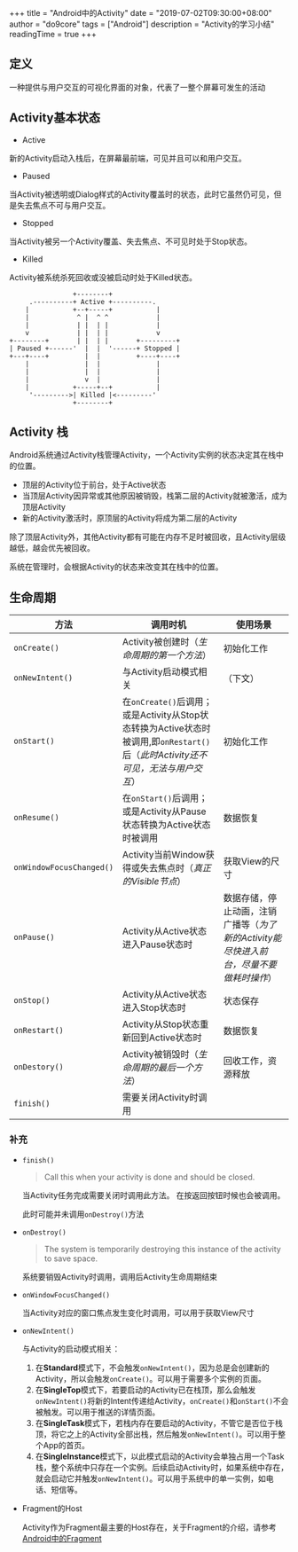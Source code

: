+++
title = "Android中的Activity"
date = "2019-07-02T09:30:00+08:00"
author = "do9core"
tags = ["Android"]
description = "Activity的学习小结"
readingTime = true
+++

## 定义

一种提供与用户交互的可视化界面的对象，代表了一整个屏幕可发生的活动

## Activity基本状态

* Active

新的Activity启动入栈后，在屏幕最前端，可见并且可以和用户交互。

* Paused

当Activity被透明或Dialog样式的Activity覆盖时的状态，此时它虽然仍可见，但是失去焦点不可与用户交互。

* Stopped

当Activity被另一个Activity覆盖、失去焦点、不可见时处于Stop状态。

* Killed

Activity被系统杀死回收或没被启动时处于Killed状态。

```goat
                +--------+
     .----------+ Active +----------.
    |           +--+-----+           |
    |            ^ |  ^ ^            |
    |            | |  | |            |
    v            | |  | |            v
+--------+       | |  | |       +---------+
| Paused +------'  |  |  '------+ Stopped |
+---+----+         |  |         +----+----+
    |              |  |              |
    |              |  |              |
    |              v  |              |
    |           +-----+--+           |
     '--------->| Killed |<---------'
                +--------+
```

## Activity 栈

Android系统通过Activity栈管理Activity，一个Activity实例的状态决定其在栈中的位置。

* 顶层的Activity位于前台，处于Active状态
* 当顶层Activity因异常或其他原因被销毁，栈第二层的Activity就被激活，成为顶层Activity
* 新的Activity激活时，原顶层的Activity将成为第二层的Activity

除了顶层Activity外，其他Activity都有可能在内存不足时被回收，且Activity层级越低，越会优先被回收。  

系统在管理时，会根据Activity的状态来改变其在栈中的位置。

## 生命周期

| 方法                     | 调用时机                                                     | 使用场景                                                     |
| ------------------------ | ------------------------------------------------------------ | ------------------------------------------------------------ |
| `onCreate()`             | Activity被创建时（*生命周期的第一个方法*）                   | 初始化工作                                                   |
| `onNewIntent()`          | 与Activity启动模式相关                                       | （下文）                                                     |
| `onStart()`              | 在`onCreate()`后调用；或是Activity从Stop状态转换为Active状态时被调用,即`onRestart()`后（*此时Activity还不可见，无法与用户交互*） | 初始化工作                                                   |
| `onResume()`             | 在`onStart()`后调用；或是Activity从Pause状态转换为Active状态时被调用 | 数据恢复                                                     |
| `onWindowFocusChanged()` | Activity当前Window获得或失去焦点时（*真正的Visible节点*）    | 获取View的尺寸                                               |
| `onPause()`              | Activity从Active状态进入Pause状态时                          | 数据存储，停止动画，注销广播等（*为了新的Activity能尽快进入前台，尽量不要做耗时操作*） |
| `onStop()`               | Activity从Active状态进入Stop状态时                           | 状态保存                                                     |
| `onRestart()`            | Activity从Stop状态重新回到Active状态时                       | 数据恢复                                                     |
| `onDestory()`            | Activity被销毁时（*生命周期的最后一个方法*）                 | 回收工作，资源释放                                           |
| `finish()`               | 需要关闭Activity时调用                                       |                                                              |

### 补充

* `finish()`

    > Call this when your activity is done and should be closed.

    当Activity任务完成需要关闭时调用此方法。
    在按返回按钮时候也会被调用。

    此时可能并未调用`onDestroy()`方法

* `onDestroy()`

    > The system is temporarily destroying this instance of the activity to save space.

    系统要销毁Activity时调用，调用后Activity生命周期结束

* `onWindowFocusChanged()`

    当Activity对应的窗口焦点发生变化时调用，可以用于获取View尺寸

* `onNewIntent()`

    与Activity的启动模式相关：

    1. 在**Standard**模式下，不会触发`onNewIntent()`，因为总是会创建新的Activity，所以会触发`onCreate()`。可以用于需要多个实例的页面。
    2. 在**SingleTop**模式下，若要启动的Activity已在栈顶，那么会触发`onNewIntent()`将新的Intent传递给Activity，`onCreate()`和`onStart()`不会被触发。可以用于推送的详情页面。
    3. 在**SingleTask**模式下，若栈内存在要启动的Activity，不管它是否位于栈顶，将它之上的Activity全部出栈，然后触发`onNewIntent()`。可以用于整个App的首页。
    4. 在**SingleInstance**模式下，以此模式启动的Activity会单独占用一个Task栈，整个系统中只存在一个实例。后续启动Activity时，如果系统中存在，就会启动它并触发`onNewIntent()`。可以用于系统中的单一实例，如电话、短信等。

* Fragment的Host

    Activity作为Fragment最主要的Host存在，关于Fragment的介绍，请参考[Android中的Fragment](../android-fragment/)
